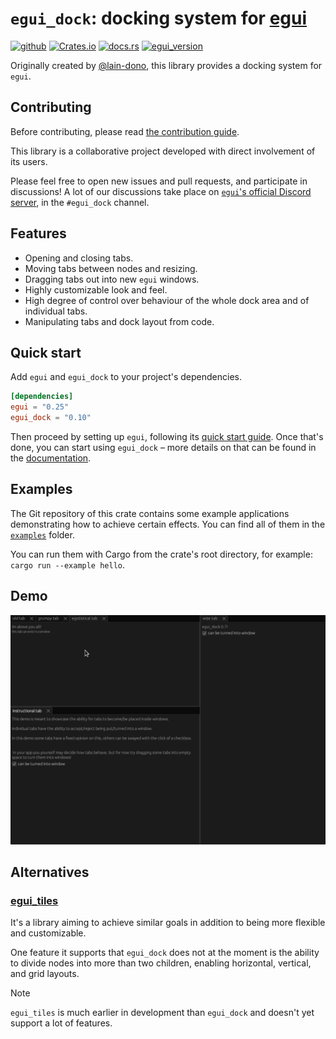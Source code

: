 # `egui_dock`: docking system for [egui](https://github.com/emilk/egui)

[![github](https://img.shields.io/badge/github-Adanos020/egui_dock-8da0cb?logo=github)](https://github.com/Adanos020/egui_dock)
[![Crates.io](https://img.shields.io/crates/v/egui_dock)](https://crates.io/crates/egui_dock)
[![docs.rs](https://img.shields.io/docsrs/egui_dock)](https://docs.rs/egui_dock/)
[![egui_version](https://img.shields.io/badge/egui-0.25-blue)](https://github.com/emilk/egui)

Originally created by [@lain-dono](https://github.com/lain-dono), this library provides a docking system for `egui`.

## Contributing

Before contributing, please read [the contribution guide](CONTRIBUTING.md).

This library is a collaborative project developed with direct involvement of its users.

Please feel free to open new issues and pull requests, and participate in discussions!
A lot of our discussions take place on [`egui`'s official Discord server](https://discord.gg/JFcEma9bJq),
in the `#egui_dock` channel.

## Features

- Opening and closing tabs.
- Moving tabs between nodes and resizing.
- Dragging tabs out into new `egui` windows.
- Highly customizable look and feel.
- High degree of control over behaviour of the whole dock area and of individual tabs.
- Manipulating tabs and dock layout from code.

## Quick start

Add `egui` and `egui_dock` to your project's dependencies.

```toml
[dependencies]
egui = "0.25"
egui_dock = "0.10"
```

Then proceed by setting up `egui`, following its [quick start guide](https://github.com/emilk/egui#quick-start).
Once that's done, you can start using `egui_dock` – more details on that can be found in the
[documentation](https://docs.rs/egui_dock/latest/egui_dock/).

## Examples

The Git repository of this crate contains some example applications demonstrating how to achieve certain effects.
You can find all of them in the [`examples`](examples) folder.

You can run them with Cargo from the crate's root directory, for example: `cargo run --example hello`.

## Demo

![demo](images/demo.gif "Demo")

## Alternatives

### [egui_tiles](https://github.com/rerun-io/egui_tiles) 

It's a library aiming to achieve similar goals in addition to being more flexible and customizable.

One feature it supports that `egui_dock` does not at the moment is the ability to divide nodes into more than two children,
enabling horizontal, vertical, and grid layouts.

> [!NOTE]
> `egui_tiles` is much earlier in development than `egui_dock` and doesn't yet support a lot of features.
